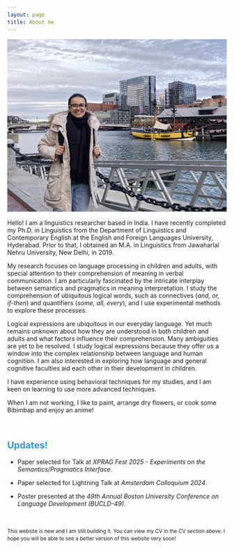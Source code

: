 ```yaml
---
layout: page
title: About me
---
```

<html>
  <body>
    <img width="505" height="396" src="/boston.jpg" alt="My Image">
    <!-- <figcaption align = "center"><span style="font-size:0.7em;">(Zandvoort beach, December, 2022)</span></figcaption> -->
  </body>
</html> 

Hello! I am a linguistics researcher based in India. I have recently completed my Ph.D. in Linguistics from the Department of Linguistics and Contemporary English at the English and Foreign Languages University, Hyderabad. Prior to that, I obtained an M.A. in Linguistics from Jawaharlal Nehru University, New Delhi, in 2019.  

My research focuses on language processing in children and adults, with special attention to their comprehension of meaning in verbal communication.  I am particularly fascinated by the intricate interplay between semantics and pragmatics in meaning interpretation. I study the comprehension of ubiquitous logical words, such as connectives (_and, or, if-then_) and quantifiers (_some, all, every_), and I use experimental methods to explore these processes. 

Logical expressions are ubiquitous in our everyday language. Yet much remains unknown about how they are understood in both children and adults and what factors influence their comprehension. Many ambiguities are yet to be resolved. I study logical expressions because they offer us a window into the complex relationship between language and human cognition. I am also interested in exploring how language and general cognitive faculties aid each other in their development in children. 

<!-- Particularly, the relation between pragmatic meaning comprehension and the human ability of the Theory of mind delights me very much. -->

I have experience using behavioral techniques for my studies, and I am keen on learning to use more advanced techniques.  

When I am not working, I like to paint, arrange dry flowers, or cook some Bibimbap and enjoy an anime!  

&nbsp;  

<h2> <span style="color: #3498DB ;">Updates!</span> </h2> 

- Paper selected for Talk at _XPRAG Fest 2025 - Experiments on the Semantics/Pragmatics Interface_.

- Paper selected for Lightning Talk at _Amsterdam Colloquium 2024_.

- Poster presented at the _49th Annual Boston University Conference on Language Development (BUCLD-49)_. 

&nbsp;  
 
<small>This website is new and I am still building it. You can view my CV in the CV section above. I hope you will be able to see a better version of this website very soon! </small>

